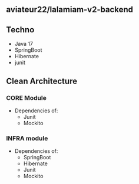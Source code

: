 ## aviateur22/lalamiam-v2-backend

## Techno

- Java 17
- SpringBoot
- Hibernate
- junit
## Clean Architecture

 ### CORE Module

- Dependencies of:
  - Junit
  - Mockito

###  INFRA module

- Dependencies of:
    - SpringBoot
    - Hibernate
    - Junit
    - Mockito